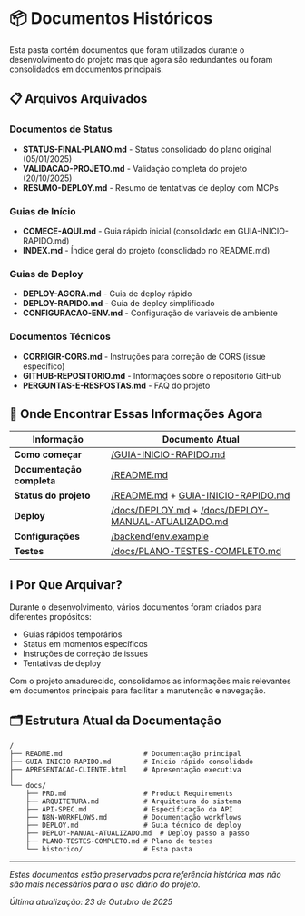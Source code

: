 # 📦 Documentos Históricos

Esta pasta contém documentos que foram utilizados durante o desenvolvimento do projeto mas que agora são redundantes ou foram consolidados em documentos principais.

## 📋 Arquivos Arquivados

### Documentos de Status

- **STATUS-FINAL-PLANO.md** - Status consolidado do plano original (05/01/2025)
- **VALIDACAO-PROJETO.md** - Validação completa do projeto (20/10/2025)
- **RESUMO-DEPLOY.md** - Resumo de tentativas de deploy com MCPs

### Guias de Início

- **COMECE-AQUI.md** - Guia rápido inicial (consolidado em GUIA-INICIO-RAPIDO.md)
- **INDEX.md** - Índice geral do projeto (consolidado no README.md)

### Guias de Deploy

- **DEPLOY-AGORA.md** - Guia de deploy rápido
- **DEPLOY-RAPIDO.md** - Guia de deploy simplificado
- **CONFIGURACAO-ENV.md** - Configuração de variáveis de ambiente

### Documentos Técnicos

- **CORRIGIR-CORS.md** - Instruções para correção de CORS (issue específico)
- **GITHUB-REPOSITORIO.md** - Informações sobre o repositório GitHub
- **PERGUNTAS-E-RESPOSTAS.md** - FAQ do projeto

## 🔄 Onde Encontrar Essas Informações Agora

| Informação | Documento Atual |
|------------|-----------------|
| **Como começar** | [/GUIA-INICIO-RAPIDO.md](../../GUIA-INICIO-RAPIDO.md) |
| **Documentação completa** | [/README.md](../../README.md) |
| **Status do projeto** | [/README.md](../../README.md) + [GUIA-INICIO-RAPIDO.md](../../GUIA-INICIO-RAPIDO.md) |
| **Deploy** | [/docs/DEPLOY.md](../DEPLOY.md) + [/docs/DEPLOY-MANUAL-ATUALIZADO.md](../DEPLOY-MANUAL-ATUALIZADO.md) |
| **Configurações** | [/backend/env.example](../../backend/env.example) |
| **Testes** | [/docs/PLANO-TESTES-COMPLETO.md](../PLANO-TESTES-COMPLETO.md) |

## ℹ️ Por Que Arquivar?

Durante o desenvolvimento, vários documentos foram criados para diferentes propósitos:
- Guias rápidos temporários
- Status em momentos específicos
- Instruções de correção de issues
- Tentativas de deploy

Com o projeto amadurecido, consolidamos as informações mais relevantes em documentos principais para facilitar a manutenção e navegação.

## 🗂️ Estrutura Atual da Documentação

```
/
├── README.md                    # Documentação principal
├── GUIA-INICIO-RAPIDO.md        # Início rápido consolidado
├── APRESENTACAO-CLIENTE.html    # Apresentação executiva
│
└── docs/
    ├── PRD.md                   # Product Requirements
    ├── ARQUITETURA.md           # Arquitetura do sistema
    ├── API-SPEC.md              # Especificação da API
    ├── N8N-WORKFLOWS.md         # Documentação workflows
    ├── DEPLOY.md                # Guia técnico de deploy
    ├── DEPLOY-MANUAL-ATUALIZADO.md  # Deploy passo a passo
    ├── PLANO-TESTES-COMPLETO.md # Plano de testes
    └── historico/               # Esta pasta
```

---

*Estes documentos estão preservados para referência histórica mas não são mais necessários para o uso diário do projeto.*

*Última atualização: 23 de Outubro de 2025*

